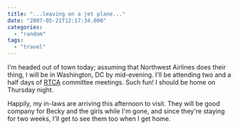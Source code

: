 ```yaml
---
title: "...leaving on a jet plane..."
date: "2007-05-21T12:17:34.000"
categories: 
  - "random"
tags: 
  - "travel"
---
```


I'm headed out of town today; assuming that Northwest Airlines does their thing, I will be in Washington, DC by mid-evening. I'll be attending two and a half days of [RTCA](http://www.rtca.org) committee meetings. Such fun! I should be home on Thursday night.

Happily, my in-laws are arriving this afternoon to visit. They will be good company for Becky and the girls while I'm gone, and since they're staying for two weeks, I'll get to see them too when I get home.
